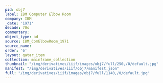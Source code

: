 ```yaml
---
pid: obj7
label: IBM Computer Elbow Room
company: IBM
_date: '1971'
decade: 70s
commentary:
object_type: ad
source: IBM_ComElbowRoom_1971
source_name:
order: '6'
layout: qatar_item
collection: mainframe_collection
thumbnail: "/img/derivatives/iiif/images/obj7/full/250,/0/default.jpg"
manifest: "/img/derivatives/iiif/obj7/manifest.json"
full: "/img/derivatives/iiif/images/obj7/full/1140,/0/default.jpg"
---
```

